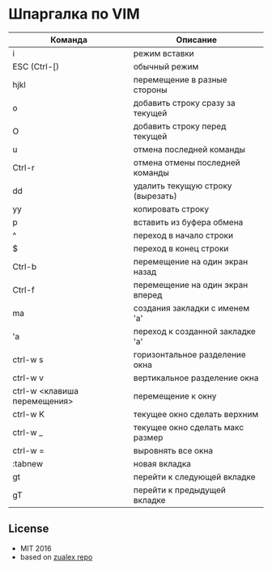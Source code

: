 # Шпаргалка по VIM

| Команда                      | Описание                          |
| ---------------------------- | --------------------------------- |
| i                            | режим вставки                     |
| ESC (Ctrl-[)                 | обычный режим                     |
| hjkl                         | перемещение в разные стороны      |
| o                            | добавить строку сразу за текущей  |
| O                            | добавить строку перед текущей     |
| u                            | отмена последней команды          |
| Ctrl-r                       | отмена отмены последней команды   |
| dd                           | удалить текущую строку (вырезать) |
| yy                           | копировать строку                 |
| p                            | вставить из буфера обмена         |
| ^                            | переход в начало строки           |
| $                            | переход в конец строки            |
| Ctrl-b                       | перемещение на один экран назад   |
| Ctrl-f                       | перемещение на один экран вперед  |
| mа                           | создания закладки с именем 'a'    |
| 'a                           | переход к созданной закладке 'a'  |
| ctrl-w s                     | горизонтальное разделение окна    |
| ctrl-w v                     | вертикальное разделение окна      |
| ctrl-w <клавиша перемещения> | перемещение к окну     |
| ctrl-w K                     | текущее окно сделать верхним      |
| ctrl-w _                     | текущее окно сделать макс размер  |
| ctrl-w =                     | выровнять все окна                |
| :tabnew                      | новая вкладка                     |
| gt                           | перейти к следующей вкладке       |
| gT                           | перейти к предыдущей вкладке      |

## License

* MIT 2016
* based on [zualex repo](https://github.com/zualex/vim-cheat-sheet)